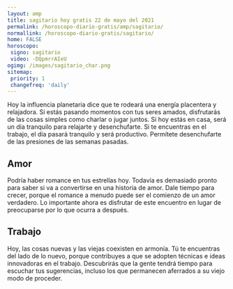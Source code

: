 ```yaml
---
layout: amp
title: sagitario hoy gratis 22 de mayo del 2021 
permalink: /horoscopo-diario-gratis/amp/sagitario/
normallink: /horoscopo-diario-gratis/sagitario/
home: FALSE
horoscopo:
 signo: sagitario
 video: -DQpmrrAIeU
ogimg: /images/sagitario_char.png
sitemap:
 priority: 1
 changefreq: 'daily'
---
```



Hoy la influencia planetaria dice que te rodeará una energía placentera y relajadora. Si estás pasando momentos con tus seres amados, disfrutarás de las cosas simples como charlar o jugar juntos. Si hoy estás en casa, será un día tranquilo para relajarte y desenchufarte. Si te encuentras en el trabajo, el día pasará tranquilo y será productivo. Permítete desenchufarte de las presiones de las semanas pasadas.

## Amor

Podría haber romance en tus estrellas hoy. Todavía es demasiado pronto para saber si va a convertirse en una historia de amor. Dale tiempo para crecer, porque el romance a menudo puede ser el comienzo de un amor verdadero. Lo importante ahora es disfrutar de este encuentro en lugar de preocuparse por lo que ocurra a después.

## Trabajo

Hoy, las cosas nuevas y las viejas coexisten en armonía. Tú te encuentras del lado de lo nuevo, porque contribuyes a que se adopten técnicas e ideas innovadoras en el trabajo. Descubrirás que la gente tendrá tiempo para escuchar tus sugerencias, incluso los que permanecen aferrados a su viejo modo de proceder.